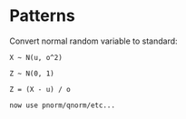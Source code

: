 # Patterns

Convert normal random variable to standard:

```
X ~ N(u, o^2)

Z ~ N(0, 1)

Z = (X - u) / o

now use pnorm/qnorm/etc...
```
